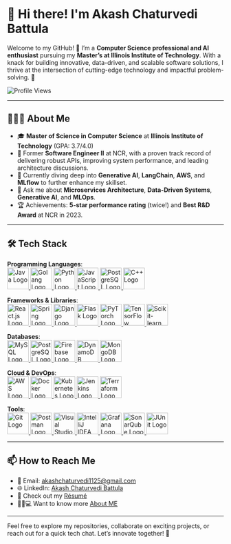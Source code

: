 # 👋 Hi there! I'm **Akash Chaturvedi Battula**

Welcome to my GitHub! 🚀 I’m a **Computer Science professional and AI enthusiast** pursuing my **Master’s at Illinois Institute of Technology**. With a knack for building innovative, data-driven, and scalable software solutions, I thrive at the intersection of cutting-edge technology and impactful problem-solving. 🌟

![Profile Views](https://komarev.com/ghpvc/?username=Akash-chatur)

---

## 👨🏻‍💻 About Me

- 🎓 **Master of Science in Computer Science** at **Illinois Institute of Technology** (GPA: 3.7/4.0)
- 🔭 Former **Software Engineer II** at NCR, with a proven track record of delivering robust APIs, improving system performance, and leading architecture discussions.
- 🌱 Currently diving deep into **Generative AI**, **LangChain**, **AWS**, and **MLflow** to further enhance my skillset.
- 💬 Ask me about **Microservices Architecture**, **Data-Driven Systems**, **Generative AI**, and **MLOps**.
- 🏆 Achievements: **5-star performance rating** (twice!) and **Best R&D Award** at NCR in 2023.

---

## 🛠 Tech Stack

**Programming Languages**:  
<a href="https://www.java.com" target="_blank">
    <img src="https://upload.wikimedia.org/wikipedia/en/3/30/Java_programming_language_logo.svg" alt="Java Logo" width="50" height="50">
</a>
<a href="https://go.dev" target="_blank">
    <img src="https://upload.wikimedia.org/wikipedia/commons/0/05/Go_Logo_Blue.svg" alt="Golang Logo" width="50" height="50">
</a>
<a href="https://www.python.org" target="_blank">
    <img src="https://upload.wikimedia.org/wikipedia/commons/c/c3/Python-logo-notext.svg" alt="Python Logo" width="50" height="50">
</a>
<a href="https://developer.mozilla.org/en-US/docs/Web/JavaScript" target="_blank">
    <img src="https://upload.wikimedia.org/wikipedia/commons/6/6a/JavaScript-logo.png" alt="JavaScript Logo" width="50" height="50">
</a>
<a href="https://www.postgresql.org/docs/" target="_blank">
    <img src="https://upload.wikimedia.org/wikipedia/commons/2/29/Postgresql_elephant.svg" alt="PostgreSQL Logo" width="50" height="50">
</a>
<a href="https://en.cppreference.com/w/" target="_blank">
    <img src="https://upload.wikimedia.org/wikipedia/commons/1/18/ISO_C%2B%2B_Logo.svg" alt="C++ Logo" width="50" height="50">
</a>


**Frameworks & Libraries**:  
<a href="https://reactjs.org/" target="_blank">
    <img src="https://upload.wikimedia.org/wikipedia/commons/a/a7/React-icon.svg" alt="React.js Logo" width="50" height="50">
</a>
<a href="https://spring.io/" target="_blank">
    <img src="https://upload.wikimedia.org/wikipedia/commons/4/44/Spring_Framework_Logo_2018.svg" alt="Spring Logo" width="50" height="50">
</a>
<a href="https://www.djangoproject.com/" target="_blank">
    <img src="https://upload.wikimedia.org/wikipedia/commons/7/75/Django_logo.svg" alt="Django Logo" width="50" height="50">
</a>
<a href="https://flask.palletsprojects.com/" target="_blank">
    <img src="https://upload.wikimedia.org/wikipedia/commons/3/3c/Flask_logo.svg" alt="Flask Logo" width="50" height="50">
</a>
<a href="https://pytorch.org/" target="_blank">
    <img src="https://upload.wikimedia.org/wikipedia/commons/1/10/PyTorch_logo_icon.svg" alt="PyTorch Logo" width="50" height="50">
</a>
<a href="https://www.tensorflow.org/" target="_blank">
    <img src="https://upload.wikimedia.org/wikipedia/commons/2/2d/Tensorflow_logo.svg" alt="TensorFlow Logo" width="50" height="50">
</a>
<a href="https://scikit-learn.org/" target="_blank">
    <img src="https://upload.wikimedia.org/wikipedia/commons/0/05/Scikit_learn_logo_small.svg" alt="Scikit-learn Logo" width="50" height="50">
</a>

**Databases**:  
<a href="https://www.mysql.com/" target="_blank">
    <img src="https://upload.wikimedia.org/wikipedia/en/d/dd/MySQL_logo.svg" alt="MySQL Logo" width="50" height="50">
</a>
<a href="https://www.postgresql.org/" target="_blank">
    <img src="https://upload.wikimedia.org/wikipedia/commons/2/29/Postgresql_elephant.svg" alt="PostgreSQL Logo" width="50" height="50">
</a>
<a href="https://firebase.google.com/" target="_blank">
    <img src="https://upload.wikimedia.org/wikipedia/commons/3/37/Firebase_Logo.svg" alt="Firebase Logo" width="50" height="50">
</a>
<a href="https://aws.amazon.com/dynamodb/" target="_blank">
    <img src="https://upload.wikimedia.org/wikipedia/commons/f/fd/DynamoDB.png" alt="DynamoDB Logo" width="50" height="50">
</a>
<a href="https://www.mongodb.com/" target="_blank">
    <img src="https://upload.wikimedia.org/wikipedia/commons/9/93/MongoDB_Logo.svg" alt="MongoDB Logo" width="50" height="50">    
</a>

**Cloud & DevOps**:  
<a href="https://aws.amazon.com/" target="_blank">
    <img src="https://upload.wikimedia.org/wikipedia/commons/9/93/Amazon_Web_Services_Logo.svg" alt="AWS Logo" width="50" height="50">
</a>
<a href="https://www.docker.com/" target="_blank">
    <img src="https://upload.wikimedia.org/wikipedia/commons/4/4e/Docker_%28container_engine%29_logo.svg" alt="Docker Logo" width="50" height="50">
</a>
<a href="https://kubernetes.io/" target="_blank">
    <img src="https://upload.wikimedia.org/wikipedia/commons/3/39/Kubernetes_logo_without_workmark.svg" alt="Kubernetes Logo" width="50" height="50">
</a>
<a href="https://www.jenkins.io/" target="_blank">
    <img src="https://upload.wikimedia.org/wikipedia/commons/e/e9/Jenkins_logo.svg" alt="Jenkins Logo" width="50" height="50">
</a>
<a href="https://www.terraform.io/" target="_blank">
    <img src="https://upload.wikimedia.org/wikipedia/commons/0/04/Terraform_Logo.svg" alt="Terraform Logo" width="50" height="50">
</a>

**Tools**:  
<a href="https://git-scm.com/" target="_blank">
    <img src="https://upload.wikimedia.org/wikipedia/commons/e/e0/Git-logo.svg" alt="Git Logo" width="50" height="50">
</a>
<a href="https://www.postman.com/" target="_blank">
    <img src="https://upload.wikimedia.org/wikipedia/commons/c/c2/Postman_%28software%29.png" alt="Postman Logo" width="50" height="50">
</a>
<a href="https://visualstudio.microsoft.com/" target="_blank">
    <img src="https://upload.wikimedia.org/wikipedia/commons/9/9a/Visual_Studio_Code_1.35_icon.svg" alt="Visual Studio Logo" width="50" height="50">
</a>
<a href="https://www.jetbrains.com/idea/" target="_blank">
    <img src="https://upload.wikimedia.org/wikipedia/commons/e/ef/JetBrains_IntelliJ_IDEA_Product_Icon.svg" alt="IntelliJ IDEA Logo" width="50" height="50">
</a>
<a href="https://grafana.com/" target="_blank">
    <img src="https://upload.wikimedia.org/wikipedia/commons/a/a1/Grafana_logo.svg" alt="Grafana Logo" width="50" height="50">
</a>
<a href="https://www.sonarsource.com/products/sonarqube/" target="_blank">
    <img src="https://upload.wikimedia.org/wikipedia/commons/e/e6/Sonarqube-48x200.png" alt="SonarQube Logo" width="50" height="50">
</a>
<a href="https://junit.org/junit5/" target="_blank">
    <img src="https://upload.wikimedia.org/wikipedia/commons/5/59/JUnit_5_Banner.png" alt="JUnit Logo" width="50" height="50">
</a>

---

## 📫 How to Reach Me

- 📧 Email: [akashchaturvedi1125@gmail.com](mailto:akashchaturvedi1125@gmail.com)
- 🌐 LinkedIn: [Akash Chaturvedi Battula](https://www.linkedin.com/in/akash-chaturvedi-17983a169/)
- 📄 Check out my [Résumé](https://drive.google.com/file/d/16GTd0EEZFxSSJFr-wzGgwCfHiK6JLfwS/view?usp=sharing)
- 👨🏻💻 Want to know more [About ME](https://akashchaturvedibattula.web.app/)

---

Feel free to explore my repositories, collaborate on exciting projects, or reach out for a quick tech chat. Let’s innovate together! 🚀
